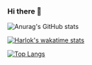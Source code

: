 ### Hi there 👋

![Anurag's GitHub stats](https://github-readme-stats.vercel.app/api?username=TEHAQUE&show_icons=true&theme=radical)

[![Harlok's wakatime stats](https://github-readme-stats.vercel.app/api/wakatime?username=TEHAQUE)](https://github.com/anuraghazra/github-readme-stats)

[![Top Langs](https://github-readme-stats.vercel.app/api/top-langs/?username=TEHAQUE&layout=donut-vertical)](https://github.com/anuraghazra/github-readme-stats)
